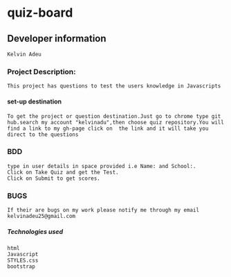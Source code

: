 # quiz-board
## Developer information
    Kelvin Adeu

### Project Description:
    This project has questions to test the users knowledge in Javascripts

#### set-up destination
    To get the project or question destination.Just go to chrome type git hub.search my account "kelvinadu",then choose quiz repository.You will find a link to my gh-page click on  the link and it will take you direct to the questions

### BDD
    type in user details in space provided i.e Name: and School:.
    Click on Take Quiz and get the Test.
    Click on Submit to get scores.

### BUGS
    If their are bugs on my work please notify me through my email kelvinadeu25@gmail.com

##### Technologies used
    html
    Javascript
    STYLES.css
    bootstrap
    
